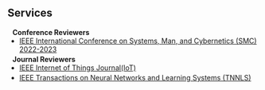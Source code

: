 ## Services

<h4 style="margin:0 10px 0;">Conference Reviewers</h4>

<ul style="margin:0 0 3px;">
  <li><a href="https://www.ieeesmc.org/"><autocolor>IEEE International Conference on Systems, Man, and Cybernetics (SMC) 2022-2023</autocolor></a></li>
</ul>

<h4 style="margin:0 10px 0;">Journal Reviewers</h4>

<ul style="margin:0 0 3px;">
  <li><a href="https://ieee-iotj.org/"><autocolor>IEEE Internet of Things Journal(IoT)</autocolor></a></li>
</ul>

<ul style="margin:0 0 3px;">
  <li><a href="https://ieeexplore.ieee.org/xpl/RecentIssue.jsp?punumber=5962385"><autocolor>IEEE Transactions on Neural Networks and Learning Systems (TNNLS)</autocolor></a></li>
</ul>